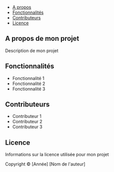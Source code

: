 <!DOCTYPE html>
<html>
<head>
  <title>Mon projet sur GitHub</title>
</head>
<body>
  <nav>
    <ul>
      <li><a href="#about">A propos</a></li>
      <li><a href="#features">Fonctionnalités</a></li>
      <li><a href="#contributors">Contributeurs</a></li>
      <li><a href="#license">Licence</a></li>
    </ul>
  </nav>
  <main>
    <section id="about">
      <h1>A propos de mon projet</h1>
      <p>Description de mon projet</p>
    </section>
    <section id="features">
      <h1>Fonctionnalités</h1>
      <ul>
        <li>Fonctionnalité 1</li>
        <li>Fonctionnalité 2</li>
        <li>Fonctionnalité 3</li>
      </ul>
    </section>
    <section id="contributors">
      <h1>Contributeurs</h1>
      <ul>
        <li>Contributeur 1</li>
        <li>Contributeur 2</li>
        <li>Contributeur 3</li>
      </ul>
    </section>
    <section id="license">
      <h1>Licence</h1>
      <p>Informations sur la licence utilisée pour mon projet</p>
    </section>
  </main>
  <footer>
    <p>Copyright © [Année] [Nom de l'auteur]</p>
  </footer>
</body>
</html>
